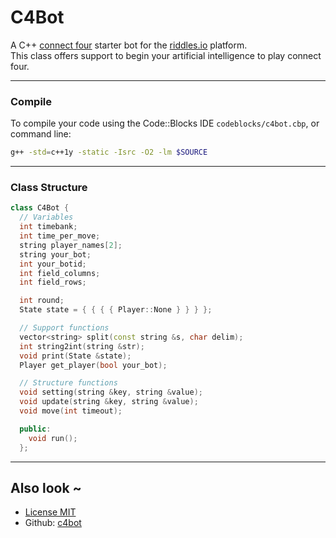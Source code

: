 # C4Bot

A C++ [connect four](https://playground.riddles.io/competitions/four-in-a-row) starter bot for the [riddles.io](https://www.riddles.io) platform.    
This class offers support to begin your artificial intelligence to play connect four.    
    
----

### Compile
    
To compile your code using the Code::Blocks IDE `codeblocks/c4bot.cbp`, or command line:    
    

```sh
g++ -std=c++1y -static -Isrc -O2 -lm $SOURCE
```
    
----

### Class Structure

```cpp
class C4Bot {
  // Variables
  int timebank;
  int time_per_move;
  string player_names[2];
  string your_bot;
  int your_botid;
  int field_columns;
  int field_rows;

  int round;
  State state = { { { { Player::None } } } };

  // Support functions
  vector<string> split(const string &s, char delim);
  int string2int(string &str);
  void print(State &state);
  Player get_player(bool your_bot);

  // Structure functions
  void setting(string &key, string &value);
  void update(string &key, string &value);
  void move(int timeout);

  public:
    void run();
  };
```
    
----
   
## Also look ~
    
* [License MIT](https://opensource.org/licenses/MIT)
* Github: [c4bot](https://github.com/afvanwoudenberg/c4bot)
